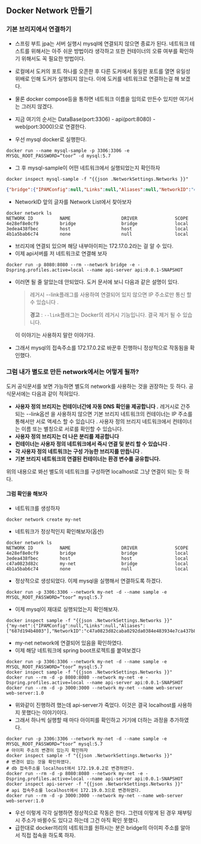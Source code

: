 ## Docker Network 만들기

### 기본 브리지에서 연결하기

- 스프링 부트 jpa는 서버 실행시 mysql에 연결되지 않으면 종료가 된다. 네트워크 테스트를 위해서는 아주 쉬운 방법이라 생각하고 또한 컨테이너의 오류 여부를 확인하기 위해서도 꼭 필요한 방법이다.

- 로컬에서 도커의 포트 하나를 오픈한 후 다른 도커에서 동일한 포트를 열면 유일성 위배로 인해 도커가 실행되지 않는다. 이에 도커를 네트워크로 연결하는걸 해 보겠다.
- 물론 docker compose등을 통하면 네트워크 이름을 임의로 만든수 있지만 여기서는 그러지 않겠다.
- 지금 여기의 순서는 DataBase(port:3306) - api(port:8080) - web(port:3000)으로 연결한다.
- 우선 mysql docker로 실행한다.

```shell
docker run --name mysql-sample -p 3306:3306 -e MYSQL_ROOT_PASSWORD=“toor” -d mysql:5.7
```

- 그 후 mysql-sample이 어떤 네트워크에서 실행되었는지 확인하자

```shell
docker inspect mysql-sample -f "{{json .NetworkSettings.Networks }}"
```

```json
{"bridge":{"IPAMConfig":null,"Links":null,"Aliases":null,"NetworkID":"4e28ef8e0cf96ae6b065a620024804a5b24638ddf122e99e754162d4a203dee3","EndpointID":"d0a1a7a91a5d6a2ff779c6a69fe0ea306d4d6d20ec7fdd405a62073caebb3223","Gateway":"172.17.0.1","IPAddress":"172.17.0.2","IPPrefixLen":16,"IPv6Gateway":"","GlobalIPv6Address":"","GlobalIPv6PrefixLen":0,"MacAddress":"02:42:ac:11:00:02","DriverOpts":null}}
```

- NetworkID 앞의 글자를 Network List에서 찾아보자

```shell
docker network ls
NETWORK ID          NAME                   DRIVER              SCOPE
4e28ef8e0cf9        bridge                 bridge              local
3edea438fbec        host                   host                local
4b1a5bab6c74        none                   null                local
```

- 브리지에 연결되 있으며 해당 내부아이피는 172.17.0.2라는 걸 알 수 있다.
- 이제 api서버를 저 네트워크로 연결해 보자

```shell
docker run -p 8080:8080 --rm --network bridge -e -Dspring.profiles.active=local --name api-server api:0.0.1-SNAPSHOT
```

- 이러면 될 줄 알았는데 안되었다. 도커 문서에 보니 다음과 같은 설명이 있다.

  >  레거시 --link플래그를 사용하여 연결되어 있지 않으면 IP 주소로만 통신 할 수 있습니다 .
  >
  > **경고** : `--link`플래그는 Docker의 레거시 기능입니다. 결국 제거 될 수 있습니다. 

  이 이야기는 사용하지 말란 이야기다.

- 그래서 mysql의 접속주소를 172.17.0.2로 바꾼후 진행하니 정상적으로 작동됨을 확인했다.

### 그럼 내가 별도로 만든 network에서는 어떻게 될까?

도커 공식문서를 보면 가능하면 별도의 network를 사용하는 것을 권장하는 듯 하다. 공식문서에는 다음과 같이 적혀있다.

- **사용자 정의 브리지는 컨테이너간에 자동 DNS 확인을 제공합니다 .**
  레거시로 간주되는 --link옵션 을 사용하지 않으면 기본 브리지 네트워크의 컨테이너는 IP 주소를 통해서만 서로 액세스 할 수 있습니다 . 사용자 정의 브리지 네트워크에서 컨테이너는 이름 또는 별칭으로 서로를 확인할 수 있습니다.
- **사용자 정의 브리지는 더 나은 분리를 제공합니다** 
- **컨테이너는 사용자 정의 네트워크에서 즉시 연결 및 분리 할 수 있습니다** .
- **각 사용자 정의 네트워크는 구성 가능한 브리지를 만듭니다** .
- **기본 브리지 네트워크의 연결된 컨테이너는 환경 변수를 공유합니다.**

위의 내용으로 봐선 별도의 네트워크를 구성하면 localhost로 그냥 연결이 되는 듯 하다.

#### 그럼 확인을 해보자

- 네트워크를 생성하자

```shell
docker network create my-net
```

- 네트워크가 정상적인지 확인해보자(옵션)

```shell
docker network ls
NETWORK ID          NAME                   DRIVER              SCOPE
4e28ef8e0cf9        bridge                 bridge              local
3edea438fbec        host                   host                local
c47a0823d82c        my-net                 bridge              local
4b1a5bab6c74        none                   null                local
```

- 정상적으로 생성되었다. 이제 mysql을 실행해서 연결하도록 하겠다.

```shell
docker run -p 3306:3306 --network my-net -d --name sample -e MYSQL_ROOT_PASSWORD=“toor” mysql:5.7
```

- 이제 mysql이 재대로 실행되었는지 확인해보자.

```shell
docker inspect sample -f "{{json .NetworkSettings.Networks }}"
{"my-net":{"IPAMConfig":null,"Links":null,"Aliases":["687d194b4803"],"NetworkID":"c47a0823d82caba0292da0384e483934e7ca437b8537e52b7e3dbcb4dedc9634","EndpointID":"94bd4d5410cc5c124e9e6d6ca8cf76272c217080e918b498f98cbdc1d9974a19","Gateway":"172.19.0.1","IPAddress":"172.19.0.2","IPPrefixLen":16,"IPv6Gateway":"","GlobalIPv6Address":"","GlobalIPv6PrefixLen":0,"MacAddress":"02:42:ac:13:00:02","DriverOpts":null}}
```

- my-net network에 연결되어 있음을 확인하였다.
- 이제 해당 네트워크에 spring boot프로젝트를 붙여보겠다

```shell
docker run -p 3306:3306 --network my-net -d --name sample -e MYSQL_ROOT_PASSWORD=“toor” mysql:5.7
docker inspect sample -f "{{json .NetworkSettings.Networks }}"
docker run --rm -d -p 8080:8080 --network my-net -e -Dspring.profiles.active=local --name api-server api:0.0.1-SNAPSHOT
docker run --rm -d -p 3000:3000 --network my-net --name web-server web-server:1.0
```

- 위와같이 진행하려 했는데 api-server가 죽었다. 이것은 결국 localhost를 사용하지 못했다는 이야기이다.
- 그래서 하나씩 실행할 때 마다 아이피를 확인하고 거기에 더하는 과정을 추가하였다.

```shell
docker run -p 3306:3306 --network my-net -d --name sample -e MYSQL_ROOT_PASSWORD=“toor” mysql:5.7
# 아이피 주소의 변경이 있는지 확인하자
docker inspect sample -f "{{json .NetworkSettings.Networks }}"
# 변경이 없는 것을 확인하였다.
# db 접속주소를 localhost에서 172.19.0.2로 변경하였다.
docker run --rm -d -p 8080:8080 --network my-net -e -Dspring.profiles.active=local --name api-server api:0.0.1-SNAPSHOT
docker inspect api-server -f "{{json .NetworkSettings.Networks }}"
# api 접속주소를 localhost에서 172.19.0.3으로 변경하였다.
docker run --rm -d -p 3000:3000 --network my-net --name web-server web-server:1.0
```

- 우선 이렇게 각각 실행하면 정상적으로 작동은 한다. 그런데 이렇게 된 경우 재부팅시 주소가 바뀔수도 있다고 하는데 그건 아직 확인 못했다.
- 급한대로 docker끼리의 네트워크를 원하시는 분은 bridge의 아이피 주소를 알아서 직접 접속을 하도록 하자.